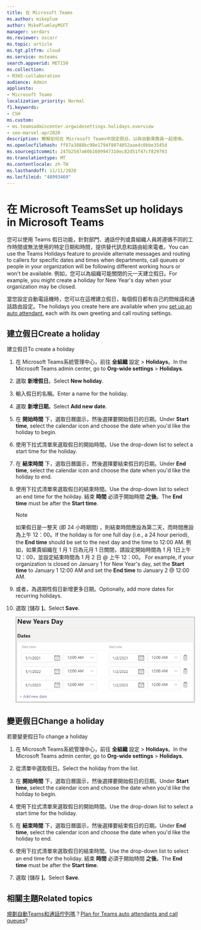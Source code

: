 ```yaml
---
title: 在 Microsoft Teams
ms.author: mikeplum
author: MikePlumleyMSFT
manager: serdars
ms.reviewer: oscarr
ms.topic: article
ms.tgt.pltfrm: cloud
ms.service: msteams
search.appverid: MET150
ms.collection:
- M365-collaboration
audience: Admin
appliesto:
- Microsoft Teams
localization_priority: Normal
f1.keywords:
- CSH
ms.custom:
- ms.teamsadmincenter.orgwidesettings.holidays.overview
- seo-marvel-apr2020
description: 瞭解如何在 Microsoft Teams中設定假日，以與自動乘務員一起使用。
ms.openlocfilehash: ff87a3888bc98e1794f8074052aae4c0bbe3545d
ms.sourcegitcommit: 247b2587a60b1609947310ec82d51f47cf829703
ms.translationtype: MT
ms.contentlocale: zh-TW
ms.lasthandoff: 11/11/2020
ms.locfileid: "48993469"
---
```

# <a name="set-up-holidays-in-microsoft-teams"></a><span data-ttu-id="5907d-103">在 Microsoft Teams</span><span class="sxs-lookup"><span data-stu-id="5907d-103">Set up holidays in Microsoft Teams</span></span>

<span data-ttu-id="5907d-104">您可以使用 Teams 假日功能，針對部門、通話佇列或貴組織人員將遵循不同的工作時間或無法使用的特定日期和時間，提供替代訊息和路由給來電者。</span><span class="sxs-lookup"><span data-stu-id="5907d-104">You can use the Teams Holidays feature to provide alternate messages and routing to callers for specific dates and times when departments, call queues or people in your organization will be following different working hours or won't be available.</span></span> <span data-ttu-id="5907d-105">例如，您可以為組織可能關閉的元一天建立假日。</span><span class="sxs-lookup"><span data-stu-id="5907d-105">For example, you might create a holiday for New Year's day when your organization may be closed.</span></span>

<span data-ttu-id="5907d-106">當您設定自動電話機時，您可以在這裡[](create-a-phone-system-auto-attendant.md)建立假日，每個假日都有自己的問候語和通話路由設定。</span><span class="sxs-lookup"><span data-stu-id="5907d-106">The holidays you create here are available when you [set up an auto attendant](create-a-phone-system-auto-attendant.md), each with its own greeting and call routing settings.</span></span>

## <a name="create-a-holiday"></a><span data-ttu-id="5907d-107">建立假日</span><span class="sxs-lookup"><span data-stu-id="5907d-107">Create a holiday</span></span>

<span data-ttu-id="5907d-108">建立假日</span><span class="sxs-lookup"><span data-stu-id="5907d-108">To create a holiday</span></span>

1. <span data-ttu-id="5907d-109">在 Microsoft Teams系統管理中心，前往 **全組織** 設定  >  **Holidays**。</span><span class="sxs-lookup"><span data-stu-id="5907d-109">In the Microsoft Teams admin center, go to **Org-wide settings** > **Holidays**.</span></span>

2. <span data-ttu-id="5907d-110">選取 **新增假日**。</span><span class="sxs-lookup"><span data-stu-id="5907d-110">Select **New holiday**.</span></span>

3. <span data-ttu-id="5907d-111">輸入假日的名稱。</span><span class="sxs-lookup"><span data-stu-id="5907d-111">Enter a name for the holiday.</span></span>

4. <span data-ttu-id="5907d-112">選取 **新增日期**。</span><span class="sxs-lookup"><span data-stu-id="5907d-112">Select **Add new date**.</span></span>

5. <span data-ttu-id="5907d-113">在 **開始時間** 下，選取日曆圖示，然後選擇要開始假日的日期。</span><span class="sxs-lookup"><span data-stu-id="5907d-113">Under **Start time**, select the calendar icon and choose the date when you'd like the holiday to begin.</span></span>

6. <span data-ttu-id="5907d-114">使用下拉式清單來選取假日的開始時間。</span><span class="sxs-lookup"><span data-stu-id="5907d-114">Use the drop-down list to select a start time for the holiday.</span></span>

7. <span data-ttu-id="5907d-115">在 **結束時間** 下，選取日曆圖示，然後選擇要結束假日的日期。</span><span class="sxs-lookup"><span data-stu-id="5907d-115">Under **End time**, select the calendar icon and choose the date when you'd like the holiday to end.</span></span>

8. <span data-ttu-id="5907d-116">使用下拉式清單來選取假日的結束時間。</span><span class="sxs-lookup"><span data-stu-id="5907d-116">Use the drop-down list to select an end time for the holiday.</span></span> <span data-ttu-id="5907d-117">結束 **時間** 必須于開始時間 **之後**。</span><span class="sxs-lookup"><span data-stu-id="5907d-117">The **End time** must be after the **Start time**.</span></span>  

   > [!NOTE]
   > <span data-ttu-id="5907d-118">如果假日是一整天 (即 24 小時期間) ，則結束時間應設為第二天，而時間應設為上午 12：00。</span><span class="sxs-lookup"><span data-stu-id="5907d-118">If the holiday is for one full day (i.e., a 24 hour period), the **End time** should be set to the next day and the time to 12:00 AM.</span></span> <span data-ttu-id="5907d-119">例如，如果貴組織在 1 月 1 日為元月 1 日關閉，請設定開始時間為 1 月 1日上午 12：00，並設定結束時間為 1 月 2 日 @ 上午 12：00。 </span><span class="sxs-lookup"><span data-stu-id="5907d-119">For example, if your organization is closed on January 1 for New Year's day, set the **Start time** to January 1 12:00 AM and set the **End time** to January 2 @ 12:00 AM.</span></span>

9. <span data-ttu-id="5907d-120">或者，為週期性假日新增更多日期。</span><span class="sxs-lookup"><span data-stu-id="5907d-120">Optionally, add more dates for recurring holidays.</span></span>

10. <span data-ttu-id="5907d-121">選取 [儲存 **]**。</span><span class="sxs-lookup"><span data-stu-id="5907d-121">Select **Save**.</span></span>

    ![假日使用者介面的螢幕擷取畫面，其中日期設定為三年](media/holidays-set-up.png)

## <a name="change-a-holiday"></a><span data-ttu-id="5907d-123">變更假日</span><span class="sxs-lookup"><span data-stu-id="5907d-123">Change a holiday</span></span>

<span data-ttu-id="5907d-124">若要變更假日</span><span class="sxs-lookup"><span data-stu-id="5907d-124">To change a holiday</span></span>

1. <span data-ttu-id="5907d-125">在 Microsoft Teams系統管理中心，前往 **全組織** 設定  >  **Holidays**。</span><span class="sxs-lookup"><span data-stu-id="5907d-125">In the Microsoft Teams admin center, go to **Org-wide settings** > **Holidays**.</span></span>

2. <span data-ttu-id="5907d-126">從清單中選取假日。</span><span class="sxs-lookup"><span data-stu-id="5907d-126">Select the holiday from the list.</span></span>

3. <span data-ttu-id="5907d-127">在 **開始時間** 下，選取日曆圖示，然後選擇要開始假日的日期。</span><span class="sxs-lookup"><span data-stu-id="5907d-127">Under **Start time**, select the calendar icon and choose the date when you'd like the holiday to begin.</span></span>

4. <span data-ttu-id="5907d-128">使用下拉式清單來選取假日的開始時間。</span><span class="sxs-lookup"><span data-stu-id="5907d-128">Use the drop-down list to select a start time for the holiday.</span></span>

5. <span data-ttu-id="5907d-129">在 **結束時間** 下，選取日曆圖示，然後選擇要結束假日的日期。</span><span class="sxs-lookup"><span data-stu-id="5907d-129">Under **End time**, select the calendar icon and choose the date when you'd like the holiday to end.</span></span> 

6. <span data-ttu-id="5907d-130">使用下拉式清單來選取假日的結束時間。</span><span class="sxs-lookup"><span data-stu-id="5907d-130">Use the drop-down list to select an end time for the holiday.</span></span> <span data-ttu-id="5907d-131">結束 **時間** 必須于開始時間 **之後**。</span><span class="sxs-lookup"><span data-stu-id="5907d-131">The **End time** must be after the **Start time**.</span></span>  

7. <span data-ttu-id="5907d-132">選取 [儲存 **]**。</span><span class="sxs-lookup"><span data-stu-id="5907d-132">Select **Save**.</span></span>

## <a name="related-topics"></a><span data-ttu-id="5907d-133">相關主題</span><span class="sxs-lookup"><span data-stu-id="5907d-133">Related topics</span></span>

<span data-ttu-id="5907d-134">[規劃自動Teams和通話佇列嗎](plan-auto-attendant-call-queue.md)？</span><span class="sxs-lookup"><span data-stu-id="5907d-134">[Plan for Teams auto attendants and call queues](plan-auto-attendant-call-queue.md)?</span></span>
